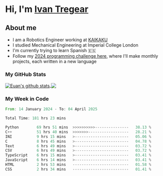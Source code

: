 # Hi, I'm [Ivan Tregear](https://www.linkedin.com/in/ivantregear/)

## About me

* I am a Robotics Engineer working at [KAIKAKU](https://github.com/KAIKAKU-AI)
* I studied Mechanical Engineering at Imperial College London
* I'm currently trying to learn Spanish :es:
* Follow my [2024 programming challenge here](https://github.com/ITregear?tab=repositories), where I'll make monthly projects, each written in a new language


### My GitHub Stats

<a href="#my-github-stats">
  <img align="center" src="https://github-readme-stats.vercel.app/api?username=itregear&count_private=true&show_icons=true&include_all_commits=true&theme=material-palenight" alt="Euan's github stats" />
</a>

<a href="#my-github-stats">
  <img align="center" src="https://github-readme-stats.vercel.app/api/top-langs/?username=itregear&layout=compact&theme=material-palenight" />
</a>

### My Week in Code
<!--START_SECTION:waka-->

```rust
From: 14 January 2024 - To: 04 April 2025

Total Time: 181 hrs 23 mins

Python        69 hrs 51 mins  >>>>>>>>>>---------------   38.13 %
C++           51 hrs 40 mins  >>>>>>>------------------   28.21 %
INI           9 hrs 15 mins   >------------------------   05.06 %
C             8 hrs 45 mins   >------------------------   04.78 %
Text          6 hrs 49 mins   >------------------------   03.72 %
CSV           6 hrs 49 mins   >------------------------   03.72 %
TypeScript    6 hrs 15 mins   >------------------------   03.41 %
JavaScript    6 hrs 14 mins   >------------------------   03.41 %
HTML          2 hrs 53 mins   -------------------------   01.58 %
CSS           2 hrs 34 mins   -------------------------   01.41 %
```

<!--END_SECTION:waka-->
